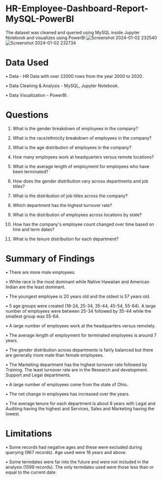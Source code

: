 # HR-Employee-Dashboard-Report-MySQL-PowerBI
The dataset was cleaned and queried using MySQL inside Jupyter Notebook and visualizes using PowerBI
![Screenshot 2024-01-02 232540](https://github.com/omkarj4299/HR-Employee-Dashboard-Report-MySQL-PowerBI/assets/120112924/fb00fc08-0861-4741-81ad-a3c43c408aaf)
![Screenshot 2024-01-02 232734](https://github.com/omkarj4299/HR-Employee-Dashboard-Report-MySQL-PowerBI/assets/120112924/86324d69-a764-4b8a-9716-072795a69e16)

# Data Used
•	 Data - HR Data with over 22000 rows from the year 2000 to 2020.

•	 Data Cleaning & Analysis - MySQL, Jupyter Notebook.

•	 Data Visualization - PowerBI.


# Questions
1. What is the gender breakdown of employees in the company?

2. What is the race/ethnicity breakdown of employees in the company?

3. What is the age distribution of employees in the company?

4. How many employees work at headquarters versus remote locations?

5. What is the average length of employment for employees who have been terminated?

6. How does the gender distribution vary across departments and job titles?

7. What is the distribution of job titles across the company?

8. Which department has the highest turnover rate?

9. What is the distribution of employees across locations by state?

10. How has the company's employee count changed over time based on hire and term dates?

11. What is the tenure distribution for each department?

# Summary of Findings
•	There are more male employees.

•	White race is the most dominant while Native Hawaiian and American Indian are the least dominant.

•	The youngest employee is 20 years old and the oldest is 57 years old.

•	5 age groups were created (18-24, 25-34, 35-44, 45-54, 55-64). A large number of employees were between 25-34 followed by 35-44 while
   the smallest group was 55-64.

•	A large number of employees work at the headquarters versus remotely.

•	The average length of employment for terminated employees is around 7 years.

•	The gender distribution across departments is fairly balanced but there are generally more male than female employees.

•	The Marketing department has the highest turnover rate followed by Training. The least turnover rate are in the Research and development. Support and Legal 
   departments.
  
•	A large number of employees come from the state of Ohio.

•	The net change in employees has increased over the years.

•	The average tenure for each department is about 8 years with Legal and Auditing having the highest and Services, Sales and Marketing having the lowest.

# Limitations
•	Some records had negative ages and these were excluded during querying (967 records). Age used were 18 years and above.

•	Some termdates were far into the future and were not included in the analysis (1599 records). The only termdates used were those less than or equal to the 
   current date.
